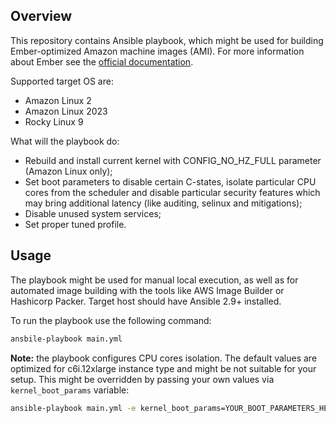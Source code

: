 ## Overview

This repository contains Ansible playbook, which might be used for building Ember-optimized Amazon machine images (AMI). For more information about Ember see the [official documentation](https://ember.deltixlab.com/).

Supported target OS are:
 - Amazon Linux 2
 - Amazon Linux 2023
 - Rocky Linux 9

What will the playbook do:
 - Rebuild and install current kernel with CONFIG_NO_HZ_FULL parameter (Amazon Linux only);
 - Set boot parameters to disable certain C-states, isolate particular CPU cores from the scheduler and disable particular security features which may bring additional latency (like auditing, selinux and mitigations);
 - Disable unused system services;
 - Set proper tuned profile. 

## Usage 

The playbook might be used for manual local execution, as well as for automated image building with the tools like AWS Image Builder or Hashicorp Packer. Target host should have Ansible 2.9+ installed. 

To run the playbook use the following command:
```bash
ansbile-playbook main.yml
```

**Note:** the playbook configures CPU cores isolation. The default values are optimized for c6i.12xlarge instance type and might be not suitable for your setup. This might be overridden by passing your own values via ```kernel_boot_params``` variable:

```bash
ansible-playbook main.yml -e kernel_boot_params=YOUR_BOOT_PARAMETERS_HERE
```